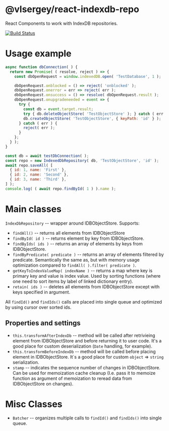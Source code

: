 # @vlsergey/react-indexdb-repo

React Components to work with IndexDB repositories.

[![Build Status](https://travis-ci.org/vlsergey/react-indexdb-repo.svg?branch=master)](https://travis-ci.org/vlsergey/react-indexdb-repo)

# Usage example
```javascript
async function dbConnection( ) {
  return new Promise( ( resolve, reject ) => {
    const dbOpenRequest = window.indexedDB.open( 'TestDatabase', 1 );

    dbOpenRequest.onblocked = () => reject( 'onblocked' );
    dbOpenRequest.onerror = err => reject( err );
    dbOpenRequest.onsuccess = () => resolve( dbOpenRequest.result );
    dbOpenRequest.onupgradeneeded = event => {
      try {
        const db = event.target.result;
        try { db.deleteObjectStore( 'TestObjectStore' ); } catch ( err ) { /* NOOP */ }
        db.createObjectStore( 'TestObjectStore', { keyPath: 'id' } );
      } catch ( err ) {
        reject( err );
      }
    };
  } );
}

const db = await testDbConnection( );
const repo = new IndexedDbRepository( db, 'TestObjectStore', 'id' );
await repo.saveAll( [
  { id: 1, name: 'First' },
  { id: 2, name: 'Second' },
  { id: 3, name: 'Third' },
] );
console.log( ( await repo.findById( 1 ) ).name );
```

# Main classes
`IndexDbRepository` -- wrapper around IDBObjectStore. Supports:
* `findAll()` -- returns all elements from IDBObjectStore
* `findById( id )` -- returns element by key from IDBObjectStore.
* `findByIds( ids )` -- returns an array of elements by keys from IDBObjectStore.
* `findByPredicate( predicate )` -- returns an array of elements filtered by predicate. Semantically the same as, but with memory usage optimization compared to `findAll( ).filter( predicate )`.
* `getKeyToIndexValueMap( indexName )` -- returns a map where key is primary key and value is index value. Used by sorting functions (where one need to sort items by label of linked dictionary entry).
* `retain( ids )` -- deletes all elements from IDBObjectStore except with keys specified in argument.

All `findId()` and `findIds()` calls are placed into single queue and optimized by using cursor over sorted ids.

## Properties and settings
* `this.transformAfterIndexDb` -- method will be called after retrivieing element from IDBObjectStore and before returning it to user code. It's a good place for custom deserialization (`Date` handling, for example).
* `this.transformBeforeIndexDb` -- method will be called before placing element in IDBObjectStore.  It\`s a good place for custom `object` => `string` serialization.
* `stamp` -- indicates the sequence number of changes in IDBObjectStore. Can be used for memoization cache cleanup (I.e. pass it to memoize function as argument of memoization to reread data from IDBObjectStore on changes).

# Misc Classes
* `Batcher` -- organizes multiple calls to `findId()` and `findIds()` into single queue.
